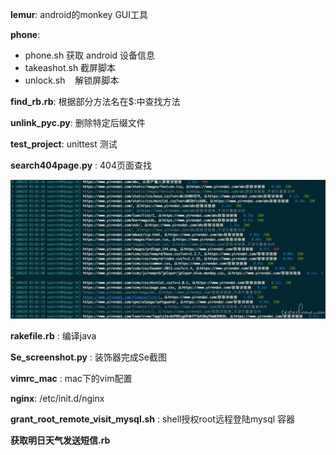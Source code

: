 
**lemur**: android的monkey GUI工具

**phone**: 

- phone.sh     获取 android 设备信息
- takeashot.sh 截屏脚本
- unlock.sh    解锁屏脚本


**find_rb.rb**: 根据部分方法名在$:中查找方法

**unlink_pyc.py**: 删除特定后缀文件

**test_project**: unittest 测试

**search404page.py** : 404页面查找





![imag](https://github.com/mixure/tools/blob/master/search404page.jpg)

**rakefile.rb** :  编译java

**Se_screenshot.py** : 装饰器完成Se截图

**vimrc_mac** : mac下的vim配置

**nginx**: /etc/init.d/nginx

**grant_root_remote_visit_mysql.sh** :  shell授权root远程登陆mysql 容器

**获取明日天气发送短信.rb**


